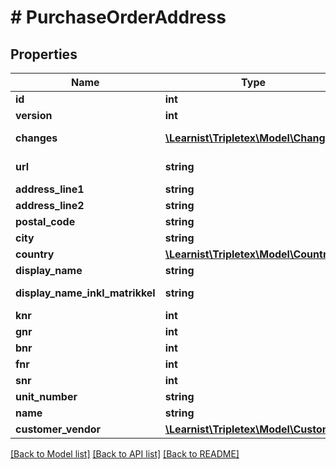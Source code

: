 # # PurchaseOrderAddress

## Properties

Name | Type | Description | Notes
------------ | ------------- | ------------- | -------------
**id** | **int** |  | [optional]
**version** | **int** |  | [optional]
**changes** | [**\Learnist\Tripletex\Model\Change[]**](Change.md) |  | [optional] [readonly]
**url** | **string** |  | [optional] [readonly]
**address_line1** | **string** |  | [optional]
**address_line2** | **string** |  | [optional]
**postal_code** | **string** |  | [optional]
**city** | **string** |  | [optional]
**country** | [**\Learnist\Tripletex\Model\Country**](Country.md) |  | [optional]
**display_name** | **string** |  | [optional]
**display_name_inkl_matrikkel** | **string** |  | [optional] [readonly]
**knr** | **int** |  | [optional]
**gnr** | **int** |  | [optional]
**bnr** | **int** |  | [optional]
**fnr** | **int** |  | [optional]
**snr** | **int** |  | [optional]
**unit_number** | **string** |  | [optional]
**name** | **string** |  | [optional]
**customer_vendor** | [**\Learnist\Tripletex\Model\Customer**](Customer.md) |  | [optional]

[[Back to Model list]](../../README.md#models) [[Back to API list]](../../README.md#endpoints) [[Back to README]](../../README.md)
